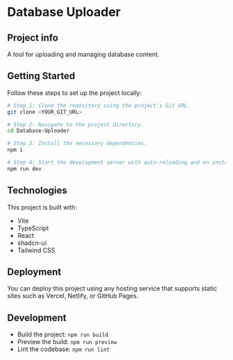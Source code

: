 # Database Uploader

## Project info

A tool for uploading and managing database content.

## Getting Started

Follow these steps to set up the project locally:

```sh
# Step 1: Clone the repository using the project's Git URL.
git clone <YOUR_GIT_URL>

# Step 2: Navigate to the project directory.
cd Database-Uploader

# Step 3: Install the necessary dependencies.
npm i

# Step 4: Start the development server with auto-reloading and an instant preview.
npm run dev
```

## Technologies

This project is built with:

- Vite
- TypeScript
- React
- shadcn-ui
- Tailwind CSS

## Deployment

You can deploy this project using any hosting service that supports static sites such as Vercel, Netlify, or GitHub Pages.

## Development

- Build the project: `npm run build`
- Preview the build: `npm run preview`
- Lint the codebase: `npm run lint`
